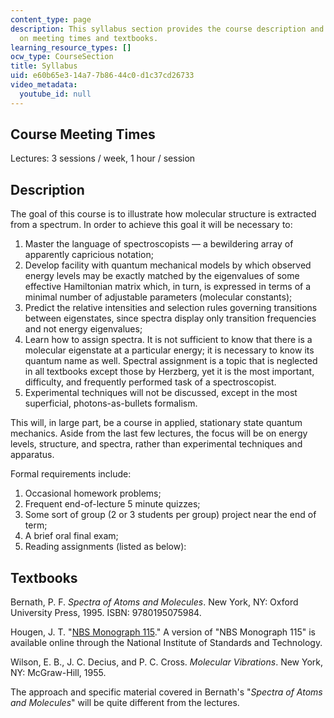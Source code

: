 ```yaml
---
content_type: page
description: This syllabus section provides the course description and information
  on meeting times and textbooks.
learning_resource_types: []
ocw_type: CourseSection
title: Syllabus
uid: e60b65e3-14a7-7b86-44c0-d1c37cd26733
video_metadata:
  youtube_id: null
---
```


Course Meeting Times
--------------------

Lectures: 3 sessions / week, 1 hour / session

Description
-----------

The goal of this course is to illustrate how molecular structure is extracted from a spectrum. In order to achieve this goal it will be necessary to:

1.  Master the language of spectroscopists — a bewildering array of apparently capricious notation;
2.  Develop facility with quantum mechanical models by which observed energy levels may be exactly matched by the eigenvalues of some effective Hamiltonian matrix which, in turn, is expressed in terms of a minimal number of adjustable parameters (molecular constants);
3.  Predict the relative intensities and selection rules governing transitions between eigenstates, since spectra display only transition frequencies and not energy eigenvalues;
4.  Learn how to assign spectra. It is not sufficient to know that there is a molecular eigenstate at a particular energy; it is necessary to know its quantum name as well. Spectral assignment is a topic that is neglected in all textbooks except those by Herzberg, yet it is the most important, difficulty, and frequently performed task of a spectroscopist.
5.  Experimental techniques will not be discussed, except in the most superficial, photons-as-bullets formalism.

This will, in large part, be a course in applied, stationary state quantum mechanics. Aside from the last few lectures, the focus will be on energy levels, structure, and spectra, rather than experimental techniques and apparatus.

Formal requirements include:

1.  Occasional homework problems;
2.  Frequent end-of-lecture 5 minute quizzes;
3.  Some sort of group (2 or 3 students per group) project near the end of term;
4.  A brief oral final exam;
5.  Reading assignments (listed as below):

Textbooks
---------

Bernath, P. F. _Spectra of Atoms and Molecules_. New York, NY: Oxford University Press, 1995. ISBN: 9780195075984.

Hougen, J. T. "[NBS Monograph 115](http://www.physics.nist.gov/Pubs/Mono115/contents.html)." A version of "NBS Monograph 115" is available online through the National Institute of Standards and Technology.

Wilson, E. B., J. C. Decius, and P. C. Cross. _Molecular Vibrations_. New York, NY: McGraw-Hill, 1955.

The approach and specific material covered in Bernath's "_Spectra of Atoms and Molecules_" will be quite different from the lectures.